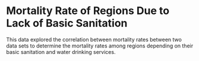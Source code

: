 # Mortality Rate of Regions Due to Lack of Basic Sanitation

This data explored the correlation between mortality rates between two data sets to determine the mortality rates among regions depending on their basic sanitation and water drinking services. 
